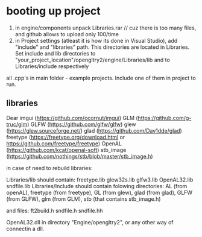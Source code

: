 # booting up project
1) in engine/components unpack Libraries.rar // cuz there is too many files, and github allows to upload only 100/time
2) in Project settings (atleast it is how its done in Visual Studio), add "include" and "libraries" path. This directories are located in Libraries. Set include and lib directories to "your_project_location"/opengltry2/engine/Libraries/lib and to Libraries/include respectively

all .cpp's in main folder - example projects. Include one of them in project to run.


## libraries
Dear imgui (https://github.com/ocornut/imgui)
GLM (https://github.com/g-truc/glm)
GLFW (https://github.com/glfw/glfw)
glew (https://glew.sourceforge.net/)
glad (https://github.com/Dav1dde/glad)
freetype (https://freetype.org/download.html or https://github.com/freetype/freetype)
OpenAL (https://github.com/kcat/openal-soft)
stb_image (https://github.com/nothings/stb/blob/master/stb_image.h)



in case of need to rebuild libraries:

Libraries/lib should contain:
	freetype.lib
	glew32s.lib
	glfw3.lib
	OpenAL32.lib
	sndfile.lib
Libraries/Include should contain folowing directories:
	AL (from openAL),
	freetype (from freetype),
	GL (from glew),
	glad (from glad),
	GLFW (from GLFW),
	glm (from GLM),
	stb (that contains stb_image.h)
	
 and files:
	ft2build.h
	sndfile.h
	sndfile.hh


OpenAL32.dll in directory "Engine/opengltry2", or any other way of connectin a dll.
	

